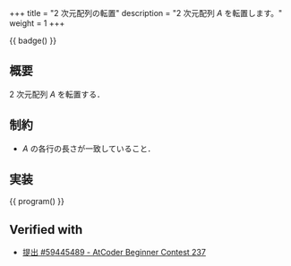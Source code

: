 +++
title = "2 次元配列の転置"
description = "2 次元配列 $A$ を転置します。"
weight = 1
+++

{{ badge() }}

## 概要
2 次元配列 $A$ を転置する．

## 制約
- $A$ の各行の長さが一致していること．

## 実装
{{ program() }}

## Verified with
- [提出 #59445489 - AtCoder Beginner Contest 237](https://atcoder.jp/contests/abc237/submissions/59445489)
